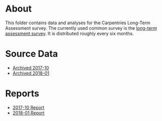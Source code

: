 # About 
This folder contains data and analyses for the Carpentries Long-Term Assessment survey. The currently used common survey is the [long-term assessment survey](https://github.com/carpentries/assessment/blob/master/long-term-survey/CURRENTsurvey.pdf). It is distributed roughly every six months.

# Source Data
* [Archived 2017-10](https://raw.githubusercontent.com/carpentries/assessment/master/long-term-survey/2017-October/data.csv)
* [Archived 2018-01](https://raw.githubusercontent.com/carpentries/assessment/master/long-term-survey/2018-January/data_20171108.csv)

# Reports
* [2017-10 Report](https://carpentries.github.io/assessment/long-term-survey/2017-October/longtermreport_October2017.html) 
* [2018-01 Report](https://carpentries.github.io/assessment/long-term-survey/2018-January/2018_January_long_term_report.html)



